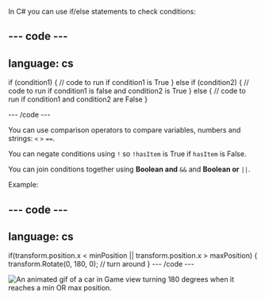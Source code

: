 In C# you can use if/else statements to check conditions:

--- code ---
---
language: cs
---

if (condition1)
{
  // code to run if condition1 is True
} 
else if (condition2) 
{
  // code to run if condition1 is false and condition2 is True
} 
else
{
  // code to run if condition1 and condition2 are False
}

--- /code ---
 
You can use comparison operators to compare variables, numbers and strings: `<` `>` `==`.

You can negate conditions using `!` so `!hasItem` is True if `hasItem` is False.

You can join conditions together using **Boolean and** `&&` and **Boolean or** `||`.

Example:

--- code ---
---
language: cs
---
if(transform.position.x < minPosition || transform.position.x > maxPosition)
{
    transform.Rotate(0, 180, 0); // turn around
}
--- /code ---

![An animated gif of a car in Game view turning 180 degrees when it reaches a min OR max position.](images/car-patrol.gif)